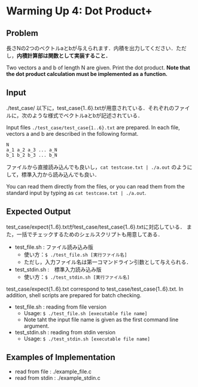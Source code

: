# Warming Up 4: Dot Product+

## Problem

長さNの2つのベクトルaとbが与えられます．内積を出力してください．ただし，**内積計算部は関数として実装すること．**

Two vectors a and b of length N are given. Print the dot product. **Note that the dot product calculation must be implemented as a function.**

## Input

./test_case/ 以下に，test_case{1..6}.txtが用意されている．それぞれのファイルに，次のような様式でベクトルaとbが記述されている．

Input files `./test_case/test_case{1..6}.txt` are prepared. In each file, vectors a and b are described in the following format.

```
N
a_1 a_2 a_3 ... a_N
b_1 b_2 b_3 ... b_N
```

ファイルから直接読み込んでも良いし，`cat testcase.txt | ./a.out` のようにして，標準入力から読み込んでも良い．

You can read them directly from the files, or you can read them from the standard input by typing as `cat testcase.txt | ./a.out`.

## Expected Output
test_case/expect{1..6}.txtがtest_case/test_case{1..6}.txtに対応している．
また，一括でチェックするためのシェルスクリプトも用意してある．
- test_file.sh : ファイル読み込み版
  - 使い方：`$ ./test_file.sh [実行ファイル名]`
  - ただし，入力ファイル名は第一コマンドライン引数として与えられる．
- test_stdin.sh :　標準入力読み込み版
  - 使い方：`$ ./test_stdin.sh [実行ファイル名]`

test_case/expect{1..6}.txt correspond to test_case/test_case{1..6}.txt.
In addition, shell scripts are prepared for batch checking.
- test_file.sh : reading from file version
  - Usage: `$ ./test_file.sh [executable file name]`
  - Note taht the input file name is given as the first command line argument.
- test_stdin.sh : reading from stdin version
  - Usage: `$ ./test_stdin.sh [executable file name]`


## Examples of Implementation
- read from file : ./example_file.c
- read from stdin : ./example_stdin.c